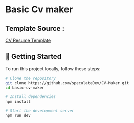# Basic Cv maker
## Template Source : 
[CV Resume Template](https://www.figma.com/community/file/777098881940669714/cv-resume)


## 🚀 Getting Started

To run this project locally, follow these steps:

```bash
# Clone the repository
git clone https://github.com/speculateDev/CV-Maker.git
cd basic-cv-maker

# Install dependencies
npm install

# Start the development server
npm run dev
